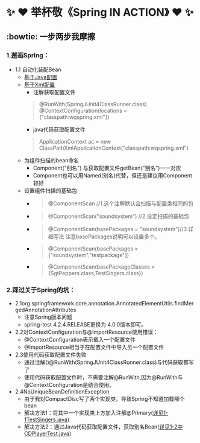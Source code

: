 # :sparkles: :heart: 举杯敬《Spring IN ACTION》 :heart: :sparkles:
## :bowtie: 一步两步我摩擦
### 1.邂逅Spring：
- 1.1 自动化装配Bean
  - [基于Java配置](https://github.com/WuqingVika/WqSpringLearn/tree/master/Chapter1-1setbeanJava) 
  - [基于Xml配置](https://github.com/WuqingVika/WqSpringLearn/tree/master/Chapter1-2setBeanXml)
     - 注解获取配置文件
     >@RunWith(SpringJUnit4ClassRunner.class)
     @ContextConfiguration(locations = {"classpath:wqspring.xml"})
     - java代码获取配置文件
     > ApplicationContext ac = new ClassPathXmlApplicationContext("classpath:wqspring.xml")
  - 为组件扫描的bean命名
     - Component("别名") 与获取配置文件getBean("别名")一一对应
     - Component也可以用Named(别名)代替，但还是建议用Component较好
  - 设置组件扫描的基础包
    - >@ComponentScan //1.这个注解默认会扫描与配置类相同的包
    - >@ComponentScan("soundsystem") //2.设定扫描的基础包
    - >@ComponentScan(basePackages = "soundsystem")//3.详细写法 注意basePackages说明可以设置多个。
    - >@ComponentScan(basePackages = {"soundsystem","testpackage"})
    - >@ComponentScan(basePackageClasses ={SgtPeppers.class,TestSingers.class})

### 2.踩过关于Spring的坑：
- 2.1org.springframework.core.annotation.AnnotatedElementUtils.findMergedAnnotationAttributes
  - 注意Spring版本问题
  - spring-test 4.2.4.RELEASE更换为 4.0.0版本即可。
- 2.2对ContextConfiguration与@ImportResource使用错误：
  - @ContextConfiguration表示载入一个配置文件
  - @ImportResource相当于在配置文件中导入另一个配置文件
- 2.3使用代码获取配置文件失败
  - 通过注解()@RunWith(SpringJUnit4ClassRunner.class)与代码获取都写了
  - 使用代码获取配置文件时，不需要注解@RunWith,因为@RunWith与@ContextConfiguration是结合使用。
- 2.4NoUniqueBeanDefinitionException
  - 由于我对CompactDisc写了两个实现类，导致Spring不知道加载哪个bean
  - 解决方法1：将其中一个实现类上方加入注解@Primary([详见1-1TestSingers.java](https://github.com/WuqingVika/WqSpringLearn/blob/master/Chapter1-1setbeanJava/src/main/java/testpackage/TestSingers.java))
  - 解决方法2：通过Java代码获取配置文件，获取别名Bean([详见1-2中CDPlayerTest.java](https://github.com/WuqingVika/WqSpringLearn/blob/master/Chapter1-2setBeanXml/src/main/java/soundsystem/CDPlayerTest.java))